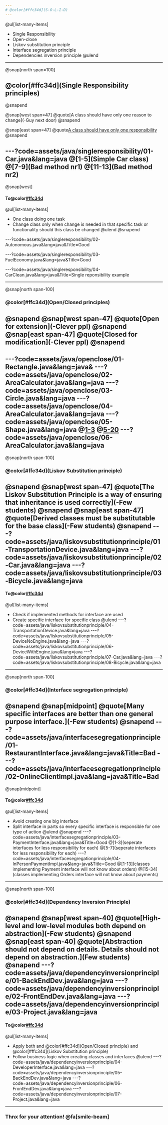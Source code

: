 ```yaml
---
# @color[#ffc34d](S-O-L-I-D)
---
```

@ul[list-many-items]
- Single Responsibility
- Open-close
- Liskov substitution principle
- Interface segregation principle
- Dependencies inversion principle
@ulend

---
@snap[north span=100]
## @color[#ffc34d](Single Responsibility principles)
@snapend

@snap[west span=47]
@quote[A class should have only one reason to change](-Guy next door)
@snapend

@snap[east span=47]
@quote[A class should have only one responsibility](-Mom)
@snapend


---?code=assets/java/singleresponsibility/01-Car.java&lang=java
@[1-5](Simple Car class)
@[7-9](Bad method nr1)
@[11-13](Bad method nr2)
---
@snap[west]
#### To@color[#ffc34d](do)
@ul[list-many-items]
- One class doing one task
- Change class only when change is needed in that specific task or functionality should this class be changed
@ulend
@snapend

---?code=assets/java/singleresponsibility/02-Autonomous.java&lang=java&Title=Good

---?code=assets/java/singleresponsibility/03-FuelEconomy.java&lang=java&Title=Good

---?code=assets/java/singleresponsibility/04-CarClean.java&lang=java&Title=Single reponsibility example

---
@snap[north span-100]
### @color[#ffc34d](Open/Closed principles)
@snapend
@snap[west span-47]
@quote[Open for extension](-Clever ppl)
@snapend
@snap[east span-47]
@quote[Closed for modification](-Clever ppl)
@snapend
---

---?code=assets/java/openclose/01-Rectangle.java&lang=java&
---?code=assets/java/openclose/02-AreaCalculator.java&lang=java
---?code=assets/java/openclose/03-Circle.java&lang=java
---?code=assets/java/openclose/04-AreaCalculator.java&lang=java
---?code=assets/java/openclose/05-Shape.java&lang=java
@[1-3](interface)
@[5-20](shapes)
---?code=assets/java/openclose/06-AreaCalculator.java&lang=java
---
@snap[north span-100]
### @color[#ffc34d](Liskov Substitution principle)
@snapend
@snap[west span-47]
@quote[The Liskov Substitution Principle is a way of ensuring that inheritance is used correctly](-Few students)
@snapend
@snap[east span-47]
@quote[Derived classes must be substitutable for the base class](-Few students)
@snapend
---?code=assets/java/liskovsubstitutionprinciple/01-TransportationDevice.java&lang=java
---?code=assets/java/liskovsubstitutionprinciple/02-Car.java&lang=java
---?code=assets/java/liskovsubstitutionprinciple/03-Bicycle.java&lang=java
---
#### To@color[#ffc34d](do)
@ul[list-many-items]
- Check if implemented methods for interface are used
- Create specific interface for specific class
@ulend
---?code=assets/java/liskovsubstitutionprinciple/04-TransportationDevice.java&lang=java
---?code=assets/java/liskovsubstitutionprinciple/05-DeviceNoEngine.java&lang=java
---?code=assets/java/liskovsubstitutionprinciple/06-DeviceWithEngine.java&lang=java
---?code=assets/java/liskovsubstitutionprinciple/07-Car.java&lang=java
---?code=assets/java/liskovsubstitutionprinciple/08-Bicycle.java&lang=java
---
@snap[north span-100]
### @color[#ffc34d](Interface segregation principle)
@snapend
@snap[midpoint]
@quote[Many specific interfaces are better than one general purpose interface.](-Few students)
@snapend
---?code=assets/java/interfacesegregationprinciple/01-RestaurantInterface.java&lang=java&Title=Bad
---?code=assets/java/interfacesegregationprinciple/02-OnlineClientImpl.java&lang=java&Title=Bad
---
@snap[midpoint]
#### To@color[#ffc34d](do)
@ul[list-many-items]
- Avoid creating one big interface
- Split interface in parts so every specific interface is responsible for one type of action
@ulend
@snapend
---?code=assets/java/interfacesegregationprinciple/03-PaymentInterface.java&lang=java&Title=Good
@[1-3](seperate interfaces for less responsibility for each)
@[5-7](seperate interfaces for less responsibility for each)
---?code=assets/java/interfacesegregationprinciple/04-InPersonPaymentImpl.java&lang=java&Title=Good
@[1-13](classes implementing Payment interface will not know about orders)
@[15-34](classes implementing Orders interface will not know about payments)

---
@snap[north span-100]
### @color[#ffc34d](Dependency Inversion Principle)
@snapend
@snap[west span-40]
@quote[High-level and low-level modules both depend on abstraction](-Few students)
@snapend
@snap[east span-40]
@quote[Abstraction should not depend on details. Details should not depend on abstraction.](Few students)
@snapend
---?code=assets/java/dependencyinversionprinciple/01-BackEndDev.java&lang=java
---?code=assets/java/dependencyinversionprinciple/02-FrontEndDev.java&lang=java
---?code=assets/java/dependencyinversionprinciple/03-Project.java&lang=java
---
#### To@color[#ffc34d](do)
@ul[list-many-items]
- Apply both and @color[#ffc34d](Open/Closed principle) and @color[#ffc34d](Liskov Substitution principle)
- Follow business logic when creating classes and interfaces
@ulend
---?code=assets/java/dependencyinversionprinciple/04-DeveloperInterface.java&lang=java
---?code=assets/java/dependencyinversionprinciple/05-BackEndDev.java&lang=java
---?code=assets/java/dependencyinversionprinciple/06-FrontEndDev.java&lang=java
---?code=assets/java/dependencyinversionprinciple/07-Project.java&lang=java
---
### Thnx for your attention! @fa[smile-beam]

